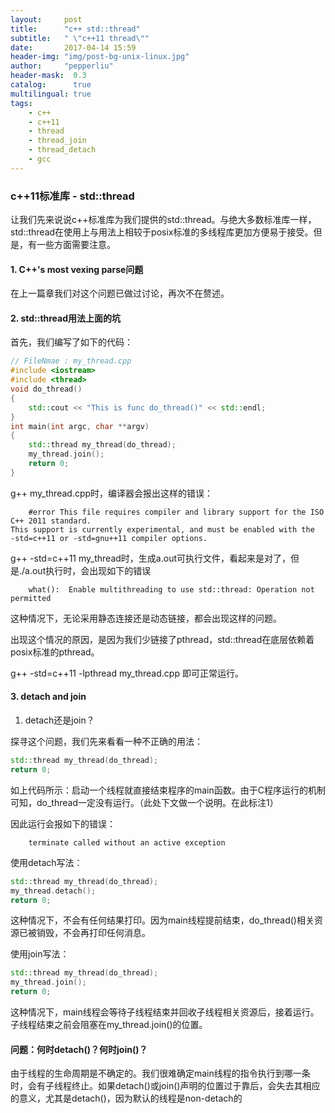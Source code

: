 ```yaml
---
layout:     post
title:      "c++ std::thread"
subtitle:   " \"c++11 thread\""
date:       2017-04-14 15:59
header-img: "img/post-bg-unix-linux.jpg"
author:     "pepperliu"
header-mask:  0.3
catalog:      true
multilingual: true
tags:
    - c++
    - c++11
    - thread
    - thread_join
    - thread_detach
    - gcc
---
```


### c++11标准库 - std::thread

让我们先来说说c++标准库为我们提供的std::thread。与绝大多数标准库一样，std::thread在使用上与用法上相较于posix标准的多线程库更加方便易于接受。但是，有一些方面需要注意。

#### 1. C\+\+'s most vexing parse问题

在上一篇章我们对这个问题已做过讨论，再次不在赘述。

#### 2. std::thread用法上面的坑

首先，我们编写了如下的代码：

```cpp
// FileNmae : my_thread.cpp
#include <iostream>
#include <thread>
void do_thread()
{
    std::cout << "This is func do_thread()" << std::endl;
}
int main(int argc, char **argv)
{
    std::thread my_thread(do_thread);
    my_thread.join();
    return 0;
}
```

g\+\+ my\_thread.cpp时，编译器会报出这样的错误：

```
    #error This file requires compiler and library support for the ISO C++ 2011 standard. 
This support is currently experimental, and must be enabled with the 
-std=c++11 or -std=gnu++11 compiler options.
```

g\+\+ \-std=c\+\+11 my\_thread时，生成a.out可执行文件，看起来是对了，但是./a.out执行时，会出现如下的错误

```
    what():  Enable multithreading to use std::thread: Operation not permitted
```

这种情况下，无论采用静态连接还是动态链接，都会出现这样的问题。

出现这个情况的原因，是因为我们少链接了pthread，std::thread在底层依赖着posix标准的pthread。

g\+\+ \-std=c\+\+11 \-lpthread my\_thread.cpp 即可正常运行。

#### 3. detach and join

1. detach还是join？

探寻这个问题，我们先来看看一种不正确的用法：

```cpp
std::thread my_thread(do_thread);
return 0;
```

如上代码所示：启动一个线程就直接结束程序的main函数。由于C程序运行的机制可知，do\_thread一定没有运行。（此处下文做一个说明。在此标注1）

因此运行会报如下的错误：

```
    terminate called without an active exception
```

使用detach写法：

```cpp
std::thread my_thread(do_thread);
my_thread.detach();
return 0;
```

这种情况下，不会有任何结果打印。因为main线程提前结束，do\_thread()相关资源已被销毁，不会再打印任何消息。

使用join写法：

```cpp
std::thread my_thread(do_thread);
my_thread.join();
return 0;
```

这种情况下，main线程会等待子线程结束并回收子线程相关资源后，接着运行。子线程结束之前会阻塞在my\_thread.join()的位置。

#### 问题：何时detach()？何时join()？

由于线程的生命周期是不确定的。我们很难确定main线程的指令执行到哪一条时，会有子线程终止。如果detach()或join()声明的位置过于靠后，会失去其相应的意义，尤其是detach()，因为默认的线程是non-detach的

